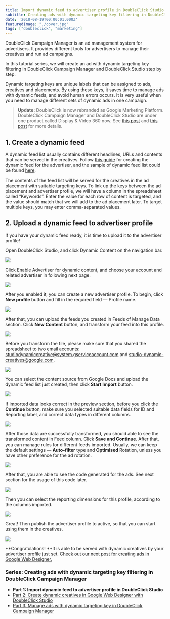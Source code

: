 ```yaml
---
title: Import dynamic feed to advertiser profile in DoubleClick Studio
subtitle: Creating ads with dynamic targeting key filtering in DoubleClick Campaign Manager (Part 1)
date: '2018-08-19T00:00:01.000Z'
featuredImage: "./cover.jpg"
tags: ["doubleclick", "marketing"]
---
```


DoubleClick Campaign Manager is an ad management system for advertisers. It provides different tools for advertisers to manage their creatives and run ad campaigns.

In this tutorial series, we will create an ad with dynamic targeting key filtering in DoubleClick Campaign Manager and DoubleClick Studio step by step.

Dynamic targeting keys are unique labels that can be assigned to ads, creatives and placements. By using these keys, it saves time to manage ads with dynamic feeds, and avoid human errors occurs. It is very useful when you need to manage different sets of dynamic ads in one campaign.

> **Update:** DoubleClick is now rebranded as Google Marketing Platform. DoubleClick Campaign Manager and DoubleClick Studio are under one product called Display & Video 360 now. See [this post](https://support.google.com/displayvideo/answer/9015629) and [this post](https://www.blog.google/technology/ads/new-advertising-brands/) for more details.

## 1. Create a dynamic feed

A dynamic feed list usually contains different headlines, URLs and contents that can be served in the creatives. Follow [this guide](https://support.google.com/richmedia/answer/3399836) for creating the dynamic feed for the advertiser, and the sample of dynamic feed list could be found [here](https://docs.google.com/spreadsheets/d/15fz1Yi4bfxJ1k-b7yTxBsDWSS4nVppNCEhxHpANtGNI/edit#gid=0).

The contents of the feed list will be served for the creatives in the ad placement with suitable targeting keys. To link up the keys between the ad placement and advertiser profile, we will have a column in the spreadsheet called “Keywords”. Enter the value for each row of content is targeted, and the value should match that we will add to the ad placement later. To target multiple keys, you may enter comma-separated values.

## 2. Upload a dynamic feed to advertiser profile

If you have your dynamic feed ready, it is time to upload it to the advertiser profile!

Open DoubleClick Studio, and click Dynamic Content on the navigation bar.

![](./image2.png)

Click Enable Advertiser for dynamic content, and choose your account and related advertiser in following next page.

![](./image3.png)

After you enabled it, you can create a new advertiser profile. To begin, click **New profile** button and fill in the required field — Profile name.

![](./image4.png)

After that, you can upload the feeds you created in Feeds of Manage Data section. Click **New Content** button, and transform your feed into this profile.

![](./image5.png)

Before you transform the file, please make sure that you shared the spreadsheet to two email accounts: studiodynamiccreative@system.gserviceaccount.com and studio-dynamic-creatives@google.com.

![](./image6.png)

You can select the content source from Google Docs and upload the dynamic feed list just created, then click **Start Import** button.

![](./image7.png)

If imported data looks correct in the preview section, before you click the **Continue** button, make sure you selected suitable data fields for ID and Reporting label, and correct data types in different columns.

![](./image8.png)

After those data are successfully transformed, you should able to see the transformed content in Feed column. Click **Save and Continue**. After that, you can manage rules for different feeds imported. Usually, we can keep the default settings — **Auto-filter** type and **Optimised** Rotation, unless you have other preference for the ad rotation.

![](./image9.png)

After that, you are able to see the code generated for the ads. See next section for the usage of this code later.

![](./image10.png)

Then you can select the reporting dimensions for this profile, according to the columns imported.

![](./image11.png)

Great! Then publish the advertiser profile to active, so that you can start using them in the creatives.

![](./image12.png)

**Congratulations! **It is able to be served with dynamic creatives by your advertiser profile just set. [Check out our next post for creating ads in Google Web Designer.](../doubleclick-campaign-manager-2)

### Series: Creating ads with dynamic targeting key filtering in DoubleClick Campaign Manager

* **Part 1: Import dynamic feed to advertiser profile in DoubleClick Studio**
* [Part 2: Create dynamic creatives in Google Web Designer with DoubleClick Studio](../doubleclick-campaign-manager-2)
* [Part 3: Manage ads with dynamic targeting key in DoubleClick Campaign Manager](../doubleclick-campaign-manager-3)
